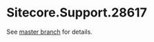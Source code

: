 # Sitecore.Support.28617

See [master branch](https://github.com/sitecoresupport/Sitecore.Support.28617) for details.